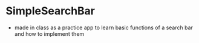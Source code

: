 # SimpleSearchBar

- made in class as a practice app to learn basic functions of a search bar and how to implement them

